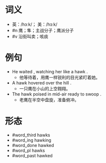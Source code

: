 # 词义
- 英：/hɔːk/； 美：/hɔːk/
- #n 鹰；隼；主战分子；鹰派分子
- #v 沿街叫卖；咳痰
# 例句
- He waited , watching her like a hawk .
	- 他等待着，用鹰一样锐利的目光紧盯着她。
- A hawk hovered over the hill .
	- 一只鹰在小山的上空翱翔。
- The hawk poised in mid-air ready to swoop .
	- 老鹰在半空中盘旋，准备俯冲。
# 形态
- #word_third hawks
- #word_ing hawking
- #word_done hawked
- #word_pl hawks
- #word_past hawked
